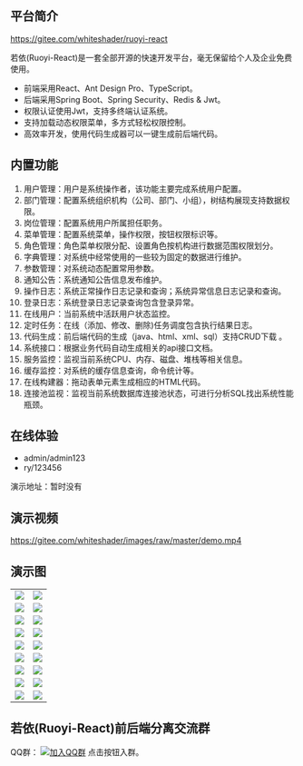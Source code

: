 ## 平台简介

https://gitee.com/whiteshader/ruoyi-react

若依(Ruoyi-React)是一套全部开源的快速开发平台，毫无保留给个人及企业免费使用。

* 前端采用React、Ant Design Pro、TypeScript。
* 后端采用Spring Boot、Spring Security、Redis & Jwt。
* 权限认证使用Jwt，支持多终端认证系统。
* 支持加载动态权限菜单，多方式轻松权限控制。
* 高效率开发，使用代码生成器可以一键生成前后端代码。


## 内置功能

1.  用户管理：用户是系统操作者，该功能主要完成系统用户配置。
2.  部门管理：配置系统组织机构（公司、部门、小组），树结构展现支持数据权限。
3.  岗位管理：配置系统用户所属担任职务。
4.  菜单管理：配置系统菜单，操作权限，按钮权限标识等。
5.  角色管理：角色菜单权限分配、设置角色按机构进行数据范围权限划分。
6.  字典管理：对系统中经常使用的一些较为固定的数据进行维护。
7.  参数管理：对系统动态配置常用参数。
8.  通知公告：系统通知公告信息发布维护。
9.  操作日志：系统正常操作日志记录和查询；系统异常信息日志记录和查询。
10. 登录日志：系统登录日志记录查询包含登录异常。
11. 在线用户：当前系统中活跃用户状态监控。
12. 定时任务：在线（添加、修改、删除)任务调度包含执行结果日志。
13. 代码生成：前后端代码的生成（java、html、xml、sql）支持CRUD下载 。
14. 系统接口：根据业务代码自动生成相关的api接口文档。
15. 服务监控：监视当前系统CPU、内存、磁盘、堆栈等相关信息。
16. 缓存监控：对系统的缓存信息查询，命令统计等。
17. 在线构建器：拖动表单元素生成相应的HTML代码。
18. 连接池监视：监视当前系统数据库连接池状态，可进行分析SQL找出系统性能瓶颈。

## 在线体验

- admin/admin123  
- ry/123456

演示地址：暂时没有
 

## 演示视频
https://gitee.com/whiteshader/images/raw/master/demo.mp4

## 演示图


<table>
    <tr>
        <td><img src="https://gitee.com/whiteshader/images/raw/master/login.png"/></td>
        <td><img src="https://gitee.com/whiteshader/images/raw/master/dashboard.png"/></td>
    </tr>    
    <tr>
        <td><img src="https://gitee.com/whiteshader/images/raw/master/setting.png"/></td>
        <td><img src="https://gitee.com/whiteshader/images/raw/master/icon-selector.png"/></td>
    </tr>
    <tr>
        <td><img src="https://gitee.com/whiteshader/images/raw/master/user.png"/></td>
        <td><img src="https://gitee.com/whiteshader/images/raw/master/useredit.png"/></td>
    </tr>
    <tr>
        <td><img src="https://gitee.com/whiteshader/images/raw/master/role.png"/></td>
        <td><img src="https://gitee.com/whiteshader/images/raw/master/role-edit.png"/></td>
    </tr>
	<tr>
        <td><img src="https://gitee.com/whiteshader/images/raw/master/menu.png"/></td>
        <td><img src="https://gitee.com/whiteshader/images/raw/master/menu-edit.png"/></td>
    </tr>
	<tr>
        <td><img src="https://gitee.com/whiteshader/images/raw/master/config.png"/></td>
        <td><img src="https://gitee.com/whiteshader/images/raw/master/dict.png"/></td>
    </tr>
    <tr>
        <td><img src="https://gitee.com/whiteshader/images/raw/master/loginlog.png"/></td>
        <td><img src="https://gitee.com/whiteshader/images/raw/master/operlog.png"/></td>
    </tr>
	<tr>
        <td><img src="https://gitee.com/whiteshader/images/raw/master/server.png"/></td>
        <td><img src="https://gitee.com/whiteshader/images/raw/master/cache.png"/></td>
    </tr>
    <tr>
        <td><img src="https://gitee.com/whiteshader/images/raw/master/job.png"/></td>
        <td><img src="https://gitee.com/whiteshader/images/raw/master/swager.png"/></td>
    </tr>
</table>


## 若依(Ruoyi-React)前后端分离交流群

QQ群： [![加入QQ群](https://img.shields.io/badge/201396349-blue.svg)](https://jq.qq.com/?_wv=1027&k=u58VEEQK) 点击按钮入群。
